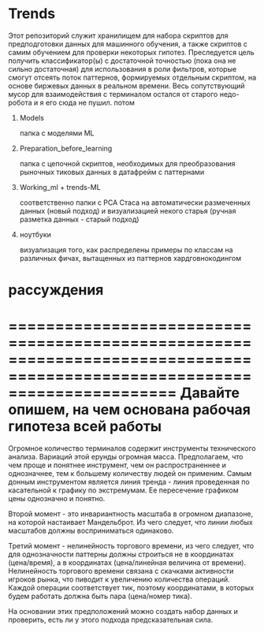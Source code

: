 # Trends
Этот репозиторий служит хранилищем для набора скриптов для предподготовки данных для машинного обучения, 
а также скриптов с самим обучением для проверки некоторых гипотез. Преследуется цель получить классификатор(ы) с  достаточной 
точностью (пока она не сильно достаточная) для использования в роли фильтров, которые смогут отсеять поток паттернов, формируемых отдельным скриптом,
на основе биржевых данных в реальном времени. Весь сопутствующий мусор для взаимодействия с терминалом остался от старого недо-робота и я его сюда не пушил. потом 

1.  Models

    папка с моделями ML 
    
    
2.  Preparation_before_learning

    папка с цепочной скриптов, необходимых для преобразования рыночных тиковых данных в датафрейм с паттернами


3.  Working_ml + trends-ML   

    соответственно папки с PCA Стаса на автоматически размеченных данных (новый подход) и
    визуализацией некого старья (ручная разметка данных - старый подход)
    
    
4.  ноутбуки

    визуализация того, как распределены примеры по классам на различных фичах, вытащенных из паттернов хардговнокодингом
# рассуждения

==========================================================================================================================
                                  Давайте опишем, на чем основана рабочая гипотеза всей работы
==========================================================================================================================
Огромное количество терминалов содержит инструменты технического анализа. Вариаций этой ерунды огромная масса. Предполагаем, 
что чем проще и понятнее инструмент, чем он распространеннее и однозначнее, тем к большему количеству людей он применим.
Самым донным инструментом является линия тренда - линия проведенная по касательной к графику по экстремумам. Ее пересечение
графиком цены однозначно и понятно.

Второй момент - это инвариантность масштаба в огромном диапазоне, на которой настаивает Мандельброт. Из чего следует, что линии любых масштабов должны восприниматься одинаково.

Третий момент - нелинейность торгового времени, из чего следует, что для однозначности паттерны должны строиться не в координатах 
(цена/время), а в координатах (цена/линейная величина от времени). Нелинейность торгового времени связана с скачками активности игроков рынка, что пиводит к увеличению количества операций. Каждой операции соответствует тик, поэтому координатами, в которых будем работать
должна быть пара (цена/номер тика).

На основании этих предположений можно создать набор данных и проверить, есть ли у этого подхода предсказательная сила.
